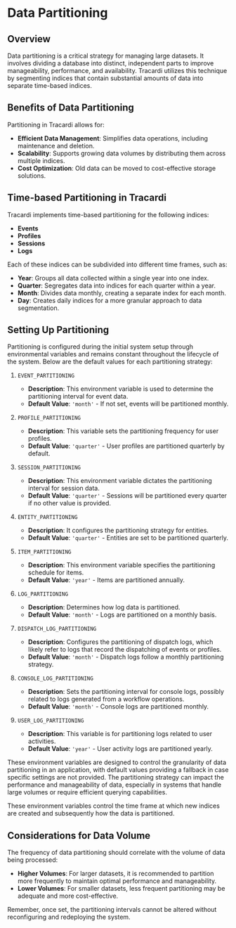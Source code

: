 # Data Partitioning

## Overview

Data partitioning is a critical strategy for managing large datasets. It involves dividing a database into distinct,
independent parts to improve manageability, performance, and availability. Tracardi utilizes this technique by
segmenting indices that contain substantial amounts of data into separate time-based indices.

## Benefits of Data Partitioning

Partitioning in Tracardi allows for:

- **Efficient Data Management**: Simplifies data operations, including maintenance and deletion.
- **Scalability**: Supports growing data volumes by distributing them across multiple indices.
- **Cost Optimization**: Old data can be moved to cost-effective storage solutions.

## Time-based Partitioning in Tracardi

Tracardi implements time-based partitioning for the following indices:

- **Events**
- **Profiles**
- **Sessions**
- **Logs**

Each of these indices can be subdivided into different time frames, such as:

- **Year**: Groups all data collected within a single year into one index.
- **Quarter**: Segregates data into indices for each quarter within a year.
- **Month**: Divides data monthly, creating a separate index for each month.
- **Day**: Creates daily indices for a more granular approach to data segmentation.

## Setting Up Partitioning

Partitioning is configured during the initial system setup through environmental variables and remains constant
throughout the lifecycle of the system. Below are the default values for each partitioning strategy:

1. `EVENT_PARTITIONING`
    - **Description**: This environment variable is used to determine the partitioning interval for event data.
    - **Default Value**: `'month'` - If not set, events will be partitioned monthly.

2. `PROFILE_PARTITIONING`
    - **Description**: This variable sets the partitioning frequency for user profiles.
    - **Default Value**: `'quarter'` - User profiles are partitioned quarterly by default.

3. `SESSION_PARTITIONING`
    - **Description**: This environment variable dictates the partitioning interval for session data.
    - **Default Value**: `'quarter'` - Sessions will be partitioned every quarter if no other value is provided.

4. `ENTITY_PARTITIONING`
    - **Description**: It configures the partitioning strategy for entities.
    - **Default Value**: `'quarter'` - Entities are set to be partitioned quarterly.

5. `ITEM_PARTITIONING`
    - **Description**: This environment variable specifies the partitioning schedule for items.
    - **Default Value**: `'year'` - Items are partitioned annually.

6. `LOG_PARTITIONING`
    - **Description**: Determines how log data is partitioned.
    - **Default Value**: `'month'` - Logs are partitioned on a monthly basis.

7. `DISPATCH_LOG_PARTITIONING`
    - **Description**: Configures the partitioning of dispatch logs, which likely refer to logs that record the
      dispatching of events or profiles.
    - **Default Value**: `'month'` - Dispatch logs follow a monthly partitioning strategy.

8. `CONSOLE_LOG_PARTITIONING`
    - **Description**: Sets the partitioning interval for console logs, possibly related to logs generated from a
      workflow operations.
    - **Default Value**: `'month'` - Console logs are partitioned monthly.

9. `USER_LOG_PARTITIONING`
    - **Description**: This variable is for partitioning logs related to user activities.
    - **Default Value**: `'year'` - User activity logs are partitioned yearly.

These environment variables are designed to control the granularity of data partitioning in an application, with default
values providing a fallback in case specific settings are not provided. The partitioning strategy can impact the
performance and manageability of data, especially in systems that handle large volumes or require efficient querying
capabilities.

These environment variables control the time frame at which new indices are created and subsequently how the data is
partitioned.

## Considerations for Data Volume

The frequency of data partitioning should correlate with the volume of data being processed:

- **Higher Volumes**: For larger datasets, it is recommended to partition more frequently to maintain optimal
  performance and manageability.
- **Lower Volumes**: For smaller datasets, less frequent partitioning may be adequate and more cost-effective.

Remember, once set, the partitioning intervals cannot be altered without reconfiguring and redeploying the system.

